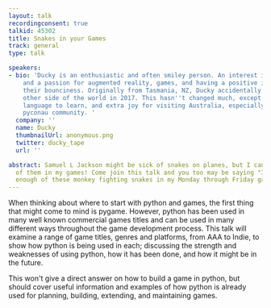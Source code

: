 ```yaml
---
layout: talk
recordingconsent: true
talkid: 45302
title: Snakes in your Games
track: general
type: talk

speakers:
- bio: 'Ducky is an enthusiastic and often smiley person. An interest in everything
    and a passion for augmented reality, games, and having a positive impact fuels
    their bounciness. Originally from Tasmania, NZ, Ducky accidentally moved to the
    other side of the world in 2017. This hasn''t changed much, except added an additional
    language to learn, and extra joy for visiting Australia, especially to see the
    pyconau community. '
  company: ''
  name: Ducky
  thumbnailUrl: anonymous.png
  twitter: ducky_tape
  url: ''

abstract: Samuel L Jackson might be sick of snakes on planes, but I can't get enough
  of them in my games! Come join this talk and you too may be saying "I can't get
  enough of these monkey fighting snakes in my Monday through Friday games!"[TV edit]
---
```

When thinking about where to start with python and games, the first thing that might come to mind is pygame. However, python has been used in many well known commercial games titles and can be used in many different ways throughout the game development process. This talk will examine a range of game titles, genres and platforms, from AAA to Indie, to show how python is being used in each; discussing the strength and weaknesses of using python, how it has been done, and how it might be in the future.  

This won't give a direct answer on how to build a game in python, but should cover useful information and examples of how python is already used for planning, building, extending, and maintaining games.

